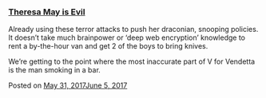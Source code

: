 
### [Theresa May is Evil](https://fazthebro.com/2017/06/05/theresa-may-is-evil/)

Already using these terror attacks to push her draconian, snooping policies. It doesn’t take much brainpower or ‘deep web encryption’ knowledge to rent a by-the-hour van and get 2 of the boys to bring knives.

We’re getting to the point where the most inaccurate part of V for Vendetta is the man smoking in a bar.

Posted on [May 31, 2017June 5, 2017](https://fazthebro.com/2017/05/31/letters-to-the-editor-mobile-apps/)
